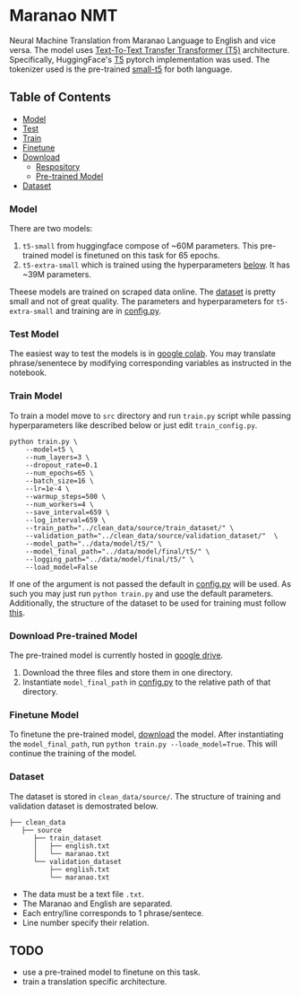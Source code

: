 # Maranao NMT
Neural Machine Translation from Maranao Language to English and vice versa.
The model uses  [Text-To-Text Transfer Transformer (T5)](https://arxiv.org/abs/1910.10683) architecture.
Specifically, HuggingFace's [T5](https://huggingface.co/transformers/model_doc/t5.html) pytorch implementation was used.
The tokenizer used is the pre-trained [small-t5](https://huggingface.co/t5-small) for both language.

## Table of Contents

* [Model](#model)
* [Test](#test-model)
* [Train](#train-model)
* [Finetune](#finetune-model)
* [Download](#download)
    * [Respository](#download-repository)
    * [Pre-trained Model](#download-model)
* [Dataset](#dataset)

### Model

There are two models: 
1. `t5-small` from huggingface compose of ~60M parameters. This pre-trained model is finetuned on this task for 65 epochs.
2. `t5-extra-small` which is trained using the hyperparameters [below](#train-model). It has ~39M parameters.

Theese models are trained on scraped data online.
The [dataset](clean_data/source) is pretty small and not of great quality.
The parameters and hyperparameters for `t5-extra-small` and training are in [config.py](#src/config.py).

### Test Model
The easiest way to test the models is in [google colab](https://colab.research.google.com/drive/1zC4J25X7smDdEEse7Tt2gxzIE-vbNVWG?usp=sharing).
You may translate phrase/senentece by modifying corresponding variables as instructed in the notebook.

### Train Model
To train a model move to `src` directory and run `train.py` script while passing hyperparameters like described below or just edit `train_config.py`.
```
python train.py \
    --model=t5 \
    --num_layers=3 \
    --dropout_rate=0.1
    --num_epochs=65 \
    --batch_size=16 \
    --lr=1e-4 \
    --warmup_steps=500 \
    --num_workers=4 \
    --save_interval=659 \
    --log_interval=659 \
    --train_path="../clean_data/source/train_dataset/" \
    --validation_path="../clean_data/source/validation_dataset/"  \
    --model_path="../data/model/t5/" \
    --model_final_path="../data/model/final/t5/" \
    --logging_path="../data/model/final/t5/" \
    --load_model=False
```
If one of the argument is not passed the default in [config.py](src/config.py) will be used.
As such you may just run `python train.py` and use the default parameters.
Additionally, the structure of the dataset to be used for training must follow [this](#dataset).

### Download Pre-trained Model <div id='download'> </div>
The pre-trained model is currently hosted in [google drive](https://drive.google.com/file/d/1G2IJpmhUV9m0wJZbkHcta5Srl6z7x0VE/view?usp=sharing).
1. Download the three files and store them in one directory.
1. Instantiate `model_final_path` in [config.py](#src/config.py) to the relative path of that directory.

### Finetune Model
To finetune the pre-trained model, [download](#download) the model.
After instantiating the `model_final_path`, run `python train.py --loade_model=True`.
This will continue the training of the model.

### Dataset
The dataset is stored in `clean_data/source/`. The structure of training and validation dataset is demostrated below.
``````
├── clean_data
   ├── source
      ├── train_dataset
      │   ├── english.txt
      │   └── maranao.txt
      └── validation_dataset
          ├── english.txt
          └── maranao.txt
``````
* The data must be a text file `.txt`. 
* The Maranao and English are separated.
* Each entry/line corresponds to 1 phrase/sentece.
* Line number specify their relation.
## TODO
* use a pre-trained model to finetune on this task.
* train a translation specific architecture.
